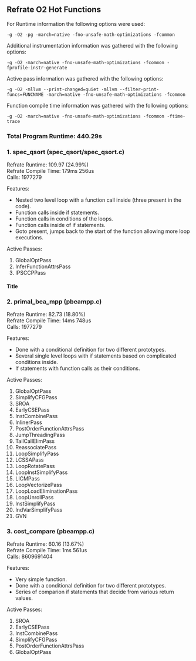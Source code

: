 ## Refrate O2 Hot Functions

For Runtime information the following options were used:
```
-g -O2 -pg -march=native -fno-unsafe-math-optimizations -fcommon
```

Additional instrumentation information was gathered with the following options:
```
-g -O2 -march=native -fno-unsafe-math-optimizations -fcommon -fprofile-instr-generate
```

Active pass information was gathered with the following options:
```
-g -O2 -mllvm --print-changed=quiet -mllvm --filter-print-funcs=FUNCNAME -march=native -fno-unsafe-math-optimizations -fcommon
```

Function compile time information was gathered with the following options:
```
-g -O2 -march=native -fno-unsafe-math-optimizations -fcommon -ftime-trace
```

### Total Program Runtime: 440.29s

### 1. spec_qsort (spec_qsort/spec_qsort.c)
Refrate Runtime: 109.97 (24.99%) \
Refrate Compile Time: 179ms 256us \
Calls: 1977279

Features:
- Nested two level loop with a function call inside (three present in the code).
- Function calls inside if statements.
- Function calls in conditions of the loops.
- Function calls inside of if statements.
- Goto present, jumps back to the start of the function allowing more loop executions.

Active Passes:
1.	GlobalOptPass
2.	InferFunctionAttrsPass
3.	IPSCCPPass

#### Title

### 2. primal_bea_mpp (pbeampp.c)
Refrate Runtime: 82.73 (18.80%) \
Refrate Compile Time: 14ms 748us \
Calls: 1977279

Features:
- Done with a conditional definition for two different prototypes.
- Several single level loops with if statements based on complicated conditions inside.
- If statements with function calls as their conditions.

Active Passes:
1.	GlobalOptPass
2.	SimplifyCFGPass
3.	SROA
4.	EarlyCSEPass
5.	InstCombinePass
6.	InlinerPass
7.	PostOrderFunctionAttrsPass
8.	JumpThreadingPass
9.	TailCallElimPass
10.	ReassociatePass
11.	LoopSimplifyPass
12.	LCSSAPass
13.	LoopRotatePass
14.	LoopInstSimplifyPass
15.	LICMPass
16.	LoopVectorizePass
17.	LoopLoadEliminationPass
18.	LoopUnrollPass 
19.	InstSimplifyPass
20.	IndVarSimplifyPass
21.	GVN


### 3. cost_compare (pbeampp.c)
Refrate Runtime: 60.16 (13.67%) \
Refrate Compile Time: 1ms 561us \
Calls: 8609691404

Features:
- Very simple function.
- Done with a conditional definition for two different prototypes.
- Series of comparion if statements that decide from various return values.

Active Passes:
1.	SROA
2.	EarlyCSEPass
3.	InstCombinePass
4.	SimplifyCFGPass
5.	PostOrderFunctionAttrsPass
6.	GlobalOptPass

